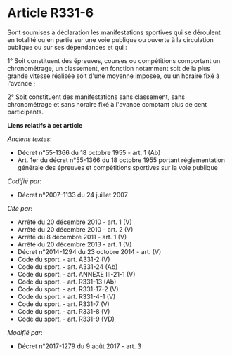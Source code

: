 # Article R331-6

Sont soumises à déclaration les manifestations sportives qui se déroulent en totalité ou en partie sur une voie publique ou
ouverte à la circulation publique ou sur ses dépendances et qui :

1° Soit constituent des épreuves, courses ou compétitions comportant un chronométrage, un classement, en fonction notamment
soit de la plus grande vitesse réalisée soit d'une moyenne imposée, ou un horaire fixé à l'avance ;

2° Soit constituent des manifestations sans classement, sans chronométrage et sans horaire fixé à l'avance comptant plus de
cent participants.

**Liens relatifs à cet article**

_Anciens textes_:

  - Décret n°55-1366 du 18 octobre 1955 - art. 1 (Ab)
  - Art. 1er du décret n°55-1366 du 18 octobre 1955 portant réglementation générale des épreuves et compétitions sportives sur la voie publique

_Codifié par_:

  - Décret n°2007-1133 du 24 juillet 2007

_Cité par_:

  - Arrêté du 20 décembre 2010 - art. 1 (V)
  - Arrêté du 20 décembre 2010 - art. 2 (V)
  - Arrêté du 8 décembre 2011 - art. 1 (V)
  - Arrêté du 20 décembre 2013 - art. 1 (V)
  - Décret n°2014-1294 du 23 octobre 2014 - art. (V)
  - Code du sport. - art. A331-2 (V)
  - Code du sport. - art. A331-24 (Ab)
  - Code du sport. - art. ANNEXE III-21-1 (V)
  - Code du sport. - art. R331-13 (Ab)
  - Code du sport. - art. R331-17-2 (V)
  - Code du sport. - art. R331-4-1 (V)
  - Code du sport. - art. R331-7 (V)
  - Code du sport. - art. R331-8 (V)
  - Code du sport. - art. R331-9 (VD)

_Modifié par_:

  - Décret n°2017-1279 du 9 août 2017 - art. 3
